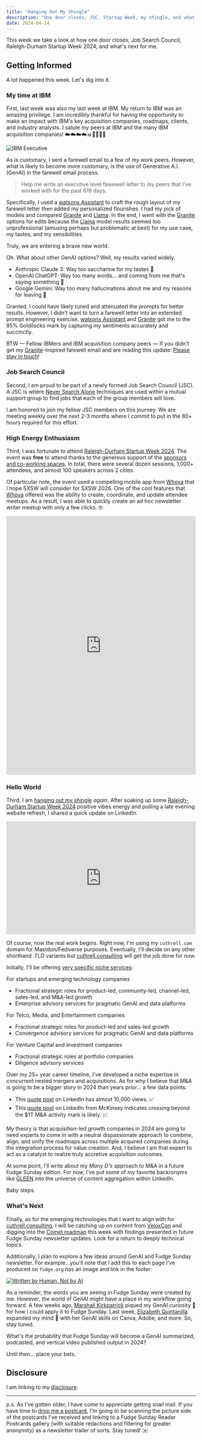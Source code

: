 ```yaml
---
title: "Hanging Out My Shingle"
description: "One door closes, JSC, Startup Week, my shingle, and what's next"
date: 2024-04-14
---
```

This week we take a look at how one door closes, Job Search Council, Raleigh-Durham Startup Week 2024, and what's next for me.

## Getting Informed

A lot happened this week. Let's dig into it.

### My time at IBM

First, last week was also my last week at IBM. My return to IBM was an amazing privilege. I am incredibly thankful for having the opportunity to make an impact with IBM's key acquisition companies, roadmaps, clients, and industry analysts. I salute my peers at IBM and the many IBM acquisition companies! ☁️☁️☁️☁️📊🤖🧠🤓🚀

![IBM Executive ](/assets/images/screenshots/2024-04-14-12-35-32.png)

As is customary, I sent a farewell email to a few of my work peers. However, what is likely to become more customary, is the use of Generative A.I. (GenAI) in the farewell email process.

> Help me write an executive level fawewell letter to my peers that I've worked with for the past 619 days.

Specifically, I used a [watsonx Assistant](https://www.ibm.com/products/watsonx-assistant/artificial-intelligence) to craft the rough layout of my farewell letter then added my personalized flourishes. I had my pick of models and compared [Granite](https://www.ibm.com/downloads/cas/X9W4O6BM) and [Llama](https://research.facebook.com/publications/llama-open-and-efficient-foundation-language-models/). In the end, I went with the [Granite](https://www.ibm.com/downloads/cas/X9W4O6BM) options for edits because the [Llama](https://research.facebook.com/publications/llama-open-and-efficient-foundation-language-models/) model results seemed too unprofessional (amusing perhaps but problematic at best) for my use case, my tastes, and my sensibilities. 

Truly, we are entering a brave new world.

Oh. What about other GenAI options? Well, my results varied widely.

- Anthropic Claude 3: Way too saccharine for my tastes 🤔
- OpenAI ChatGPT: Way too many words... and coming from me that's saying something 🤣
- Google Gemini: Way too many hallucinations about me and my reasons for leaving 🤷

Granted, I could have likely tuned and attenuated the prompts for better results. However, I didn't want to turn a farewell letter into an extended prompt engineering exercise. [watsonx Assistant](https://www.ibm.com/products/watsonx-assistant/artificial-intelligence) and [Granite](https://www.ibm.com/downloads/cas/X9W4O6BM) got me to the 95% Goldilocks mark by capturing my sentiments accurately and succinctly.

BTW — Fellow IBMers and IBM acquisition company peers — If you didn't get my [Granite](https://www.ibm.com/downloads/cas/X9W4O6BM)-inspired farewell email and are reading this update: [Please stay in touch](https://jaycuthrell.com/contact)!

### Job Search Council

Second, I am proud to be part of a newly formed Job Search Council (JSC). A JSC is where [Never Search Alone](https://phyl.org) techniques are used within a mutual support group to find jobs that each of the group members will love.

I am honored to join my fellow JSC members on this journey. We are meeting weekly over the next 2-3 months where I commit to put in the 80+ hours required for this effort.

### High Energy Enthusiasm

Third, I was fortunate to attend [Raleigh-Durham Startup Week 2024](https://www.raleighdurhamstartupweek.com). The event was **free** to attend thanks to the generous support of the [sponsors and co-working spaces](https://www.raleighdurhamstartupweek.com/#get-involved). In total, there were several dozen sessions, 1,000+ attendees, and almost 100 speakers across 2 cities.

Of particular note, the event used a compelling mobile app from [Whova](https://whova.com) that I hope SXSW will consider for SXSW 2026. One of the cool features that [Whova](https://whova.com) offered was the ability to create, coordinate, and update attendee meetups. As a result, I was able to quickly create an ad hoc newsletter writer meetup with only a few clicks. 🤓

<iframe src="https://www.linkedin.com/embed/feed/update/urn:li:share:7183878739280187393" height="688" width="504" frameborder="0" allowfullscreen="" title="Embedded post"></iframe>

### Hello World

Third, I am [hanging out my shingle](https://cuthrell.consulting) _again_. After soaking up some [Raleigh-Durham Startup Week 2024](https://www.raleighdurhamstartupweek.com) positive vibes energy and pulling a late evening website refresh, I shared a quick update on LinkedIn.

<iframe src="https://www.linkedin.com/embed/feed/update/urn:li:share:7184396649664815104" height="301" width="504" frameborder="0" allowfullscreen="" title="Embedded post"></iframe>

Of course, now the real work begins. Right now, I'm using my ```cuthrell.com``` domain for Mastdon/Fediverse purposes. Eventually, I'll decide on any other shorthand .TLD variants but [cuthrell.consulting](https://cuthrell.consulting) will get the job done for now.

Initially, I'll be offering [very specific niche services](https://cuthrell.consulting/services/):

For startups and emerging technology companies

- Fractional strategic roles for product-led, community-led, channel-led, sales-led, and M&A-led growth
- Enterprise advisory services for pragmatic GenAI and data platforms

For Telco, Media, and Entertainment companies

- Fractional strategic roles for product-led and sales-led growth
- Convergence advisory services for pragmatic GenAI and data platforms

For Venture Capital and investment companies

- Fractional strategic roles at portfolio companies
- Diligence advisory services

Over my 25+ year career timeline, I've developed a niche expertise in concurrent nested mergers and acquisitions. As for why I believe that M&A is going to be a bigger story in 2024 than years prior... a few data points:

- This [quote post](https://www.linkedin.com/posts/jaycuthrell_wiz-ceo-2024-will-be-the-year-of-acquisitions-activity-7182523881671282688-mGaO?utm_source=share&utm_medium=member_desktop) on LinkedIn has almost 10,000 views. 📈
- This [quote post](https://www.linkedin.com/posts/jaycuthrell_mas-bumpy-ride-activity-7178020320514080768-c0st?utm_source=share&utm_medium=member_desktop) on LinkedIn from McKinsey indicates crossing beyond the $1T M&A activity mark is likely. 📈

My theory is that acquisition-led growth companies in 2024 are going to need experts to come in with a neutral dispassionate approach to combine, align, and unify the roadmaps across multiple acquired companies during the integration process for value creation. And, I believe I am that expert to act as a catalyst to realize truly accretive acquisition outcomes.

At some point, I'll write about my _Many D's_ approach to M&A in a future Fudge Sunday edition. For now, I've put some of my favorite backronyms like [GLEEN](https://www.linkedin.com/advice/0/what-do-you-your-team-members-making-creative-contributions-jaqsc?contributionUrn=urn%3Ali%3Acomment%3A%28articleSegment%3A%28urn%3Ali%3AlinkedInArticle%3A7179905735231774720%2C7179905737035276288%29%2C7184664892816117760%29&trk=rtyc&utm_source=share&utm_campaign=copy_contribution_link&utm_medium=member_desktop&articleSegmentUrn=urn%3Ali%3AarticleSegment%3A%28urn%3Ali%3AlinkedInArticle%3A7179905735231774720%2C7179905737035276288%29&dashContributionUrn=urn%3Ali%3Afsd_comment%3A%287184664892816117760%2CarticleSegment%3A%28urn%3Ali%3AlinkedInArticle%3A7179905735231774720%2C7179905737035276288%29%29) into the universe of content aggregation within LinkedIn.

Baby steps.

### What's Next

Finally, as for the emerging technologies that I want to align with for [cuthrell.consulting](https://cuthrell.consulting), I will be catching up on content from [VeloxCon](https://veloxcon.io) and digging into the [Comet roadmap](https://github.com/apache/arrow-datafusion-comet) this week with findings presented in future Fudge Sunday newsletter updates. Look for a return to deeply technical topics.

Additionally, I plan to explore a few ideas around GenAI and Fudge Sunday newsletter. For example...you'll note that I add this to each page I've produced on ```fudge.org``` has an image and link in the footer:

[![Written by Human, Not by AI](/assets/images/template/Written-By-Human-Not-By-AI-Badge-white.svg)](https://notbyai.fyi/)

As a reminder, the words you are seeing in Fudge Sunday were created by me. However, the world of GenAI might have a place in my workflow going forward. A few weeks ago, [Marshall Kirkpatrick](https://www.linkedin.com/in/marshallkirkpatrick/) piqued my GenAI curiosity 🤔 for how I could apply it to Fudge Sunday. Last week, [Elizabeth Quintanilla](https://www.linkedin.com/in/elizabethquintanilla/) expanded my mind 🤯 with her GenAI skills on Canva, Adobe, and more. So, stay tuned.

What's the probability that Fudge Sunday will become a GenAI summarized, podcasted, and vertical video published output in 2024?

Until then... place your bets.

## Disclosure

I am linking to my [disclosure](https://jaycuthrell.com/disclosure/).

***

p.s. As I've gotten older, I have come to appreciate getting snail mail. If you have time to [drop me a postcard](https://jaycuthrell.com/contact), I'm going to be scanning the picture side of the postcards I've received and linking to a Fudge Sunday Reader Postcards gallery (with suitable redactions and filtering for greater anonymity) as a newsletter trailer of sorts. Stay tuned! ✉️
